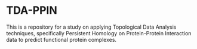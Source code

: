 # TDA-PPIN
This is a repository for a study on applying Topological Data Analysis techniques, specifically Persistent Homology on Protein-Protein Interaction data to predict functional protein complexes.
